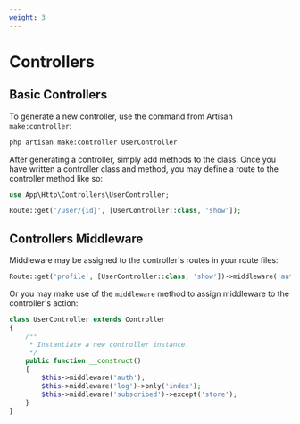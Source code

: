```yaml
---
weight: 3
---
```


# Controllers

## Basic Controllers

To generate a new controller, use the command from Artisan `make:controller`:

```bash
php artisan make:controller UserController
```

After generating a controller, simply add methods to the class. Once you have written a controller class and method, you may define a route to the controller method like so:

```php
use App\Http\Controllers\UserController;

Route::get('/user/{id}', [UserController::class, 'show']);

```

## Controllers Middleware

Middleware may be assigned to the controller's routes in your route files:

```php
Route::get('profile', [UserController::class, 'show'])->middleware('auth');
```

Or you may make use of the `middleware` method to assign middleware to the controller's action:

```php
class UserController extends Controller
{
    /**
     * Instantiate a new controller instance.
     */
    public function __construct()
    {
        $this->middleware('auth');
        $this->middleware('log')->only('index');
        $this->middleware('subscribed')->except('store');
    }
}
```
